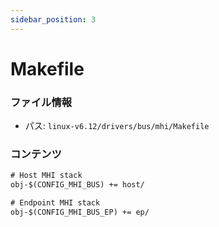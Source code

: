 ```yaml
---
sidebar_position: 3
---
```

# Makefile

### ファイル情報

- パス: `linux-v6.12/drivers/bus/mhi/Makefile`

### コンテンツ

```txt
# Host MHI stack
obj-$(CONFIG_MHI_BUS) += host/

# Endpoint MHI stack
obj-$(CONFIG_MHI_BUS_EP) += ep/

```
